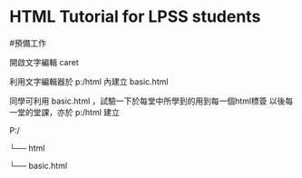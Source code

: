 # HTML Tutorial for LPSS students

#預備工作


開啟文字編輯 caret

利用文字編輯器於 p:/html 內建立 basic.html

同學可利用 basic.html ，試驗一下於每堂中所學到的用到每一個html標簽 以後每一堂的堂課，亦於 p:/html 建立


P:/

└── html

└── basic.html
 

